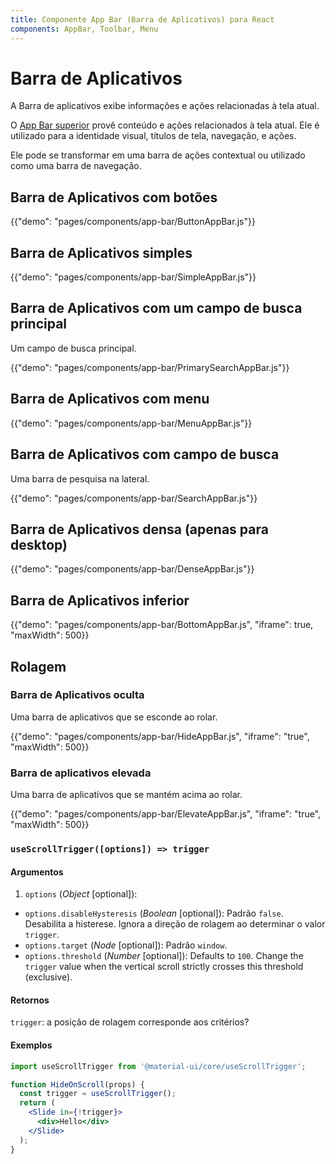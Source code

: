 ```yaml
---
title: Componente App Bar (Barra de Aplicativos) para React
components: AppBar, Toolbar, Menu
---
```


# Barra de Aplicativos

<p class="description">A Barra de aplicativos exibe informações e ações relacionadas à tela atual.</p>

O [App Bar superior](https://material.io/design/components/app-bars-top.html) provê conteúdo e ações relacionados à tela atual. Ele é utilizado para a identidade visual, títulos de tela, navegação, e ações.

Ele pode se transformar em uma barra de ações contextual ou utilizado como uma barra de navegação.

## Barra de Aplicativos com botões

{{"demo": "pages/components/app-bar/ButtonAppBar.js"}}

## Barra de Aplicativos simples

{{"demo": "pages/components/app-bar/SimpleAppBar.js"}}

## Barra de Aplicativos com um campo de busca principal

Um campo de busca principal.

{{"demo": "pages/components/app-bar/PrimarySearchAppBar.js"}}

## Barra de Aplicativos com menu

{{"demo": "pages/components/app-bar/MenuAppBar.js"}}

## Barra de Aplicativos com campo de busca

Uma barra de pesquisa na lateral.

{{"demo": "pages/components/app-bar/SearchAppBar.js"}}

## Barra de Aplicativos densa (apenas para desktop)

{{"demo": "pages/components/app-bar/DenseAppBar.js"}}

## Barra de Aplicativos inferior

{{"demo": "pages/components/app-bar/BottomAppBar.js", "iframe": true, "maxWidth": 500}}

## Rolagem

### Barra de Aplicativos oculta

Uma barra de aplicativos que se esconde ao rolar.

{{"demo": "pages/components/app-bar/HideAppBar.js", "iframe": "true", "maxWidth": 500}}

### Barra de aplicativos elevada

Uma barra de aplicativos que se mantém acima ao rolar.

{{"demo": "pages/components/app-bar/ElevateAppBar.js", "iframe": "true", "maxWidth": 500}}

### `useScrollTrigger([options]) => trigger`

#### Argumentos

1. `options` (*Object* [optional]):

- `options.disableHysteresis` (*Boolean* [optional]): Padrão `false`. Desabilita a histerese. Ignora a direção de rolagem ao determinar o valor `trigger`.
- `options.target` (*Node* [optional]): Padrão `window`.
- `options.threshold` (*Number* [optional]): Defaults to `100`. Change the `trigger` value when the vertical scroll strictly crosses this threshold (exclusive).

#### Retornos

`trigger`: a posição de rolagem corresponde aos critérios?

#### Exemplos

```jsx
import useScrollTrigger from '@material-ui/core/useScrollTrigger';

function HideOnScroll(props) {
  const trigger = useScrollTrigger();
  return (
    <Slide in={!trigger}>
      <div>Hello</div>
    </Slide>
  );
}
```